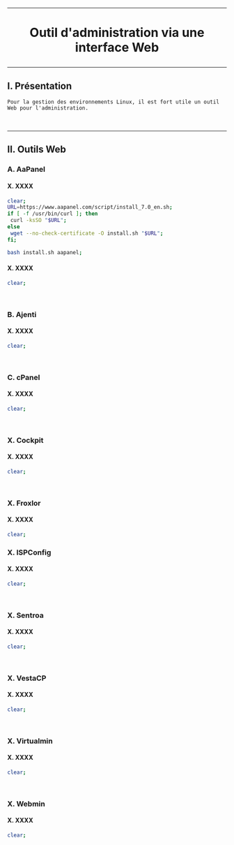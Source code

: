 ------------------------------------------------------------------------------------------------------------------------------------------------
# <p align='center'> Outil d'administration via une interface Web </p>

------------------------------------------------------------------------------------------------------------------------------------------------
## I. Présentation
```
Pour la gestion des environnements Linux, il est fort utile un outil Web pour l'administration.
```

<br />

------------------------------------------------------------------------------------------------------------------------------------------------
## II. Outils Web
### A. AaPanel
#### X. XXXX
```bash
clear;
URL=https://www.aapanel.com/script/install_7.0_en.sh;
if [ -f /usr/bin/curl ]; then
 curl -ksSO "$URL";
else
 wget --no-check-certificate -O install.sh "$URL";
fi;

bash install.sh aapanel;
```

#### X. XXXX
```bash
clear;
```

<br />

### B. Ajenti
#### X. XXXX
```bash
clear;
```

<br />

### C. cPanel
#### X. XXXX
```bash
clear;
```

<br />

### X. Cockpit
#### X. XXXX
```bash
clear;
```

<br />

### X. Froxlor
#### X. XXXX
```bash
clear;
```

### X. ISPConfig
#### X. XXXX
```bash
clear;
```

<br />

### X. Sentroa
#### X. XXXX
```bash
clear;
```

<br />

### X. VestaCP
#### X. XXXX
```bash
clear;
```

<br />

### X. Virtualmin
#### X. XXXX
```bash
clear;
```

<br />

### X. Webmin
#### X. XXXX
```bash
clear;
```
